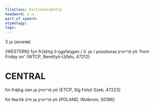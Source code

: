 ```yaml
---
fileClass: DictionaryEntry
headword: אָן 3
part_of_speech: 
etymology: 
tags: 
---
```

אָן 3
(ᴀᴅᴠᴇʀʙ)

{WESTERN}
fyn fr{á}tɩg õˑŋgəfaŋgən / õː פֿון פֿרײַטיק אָנגעפֿאַנגען / אָן 'from Friday on' {WTCP, Berettyó-Újfalu, 47212}

CENTRAL
========

fɩn frájtɩg úən פֿון פֿרײַטיק אָן {ETCP, Sîg Felső Szek, 47223}

fɩn fʀaːtɩk ũᵊn פֿון פֿרײַטיק אָן {POLAND, Wolbrom, 50196}